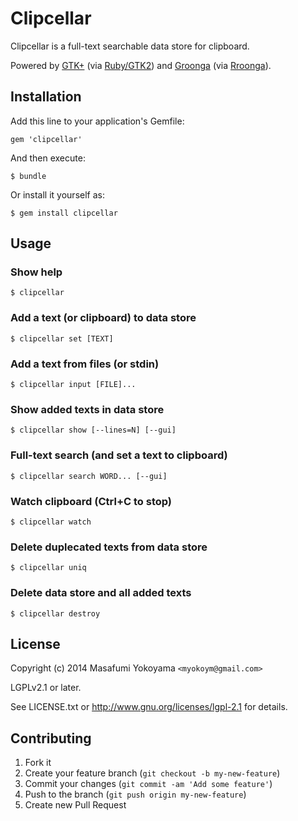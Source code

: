 # Clipcellar

Clipcellar is a full-text searchable data store for clipboard.

Powered by [GTK+][] (via [Ruby/GTK2][]) and [Groonga][] (via [Rroonga][]).

[GTK+]:http://www.gtk.org/
[Ruby/GTK2]:http://ruby-gnome2.sourceforge.jp/
[Groonga]:http://groonga.org/
[Rroonga]:http://ranguba.org/

## Installation

Add this line to your application's Gemfile:

    gem 'clipcellar'

And then execute:

    $ bundle

Or install it yourself as:

    $ gem install clipcellar

## Usage

### Show help

    $ clipcellar

### Add a text (or clipboard) to data store

    $ clipcellar set [TEXT]

### Add a text from files (or stdin)

    $ clipcellar input [FILE]...

### Show added texts in data store

    $ clipcellar show [--lines=N] [--gui]

### Full-text search (and set a text to clipboard)

    $ clipcellar search WORD... [--gui]

### Watch clipboard (Ctrl+C to stop)

    $ clipcellar watch

### Delete duplecated texts from data store

    $ clipcellar uniq

### Delete data store and all added texts

    $ clipcellar destroy

## License

Copyright (c) 2014 Masafumi Yokoyama `<myokoym@gmail.com>`

LGPLv2.1 or later.

See LICENSE.txt or http://www.gnu.org/licenses/lgpl-2.1 for details.

## Contributing

1. Fork it
2. Create your feature branch (`git checkout -b my-new-feature`)
3. Commit your changes (`git commit -am 'Add some feature'`)
4. Push to the branch (`git push origin my-new-feature`)
5. Create new Pull Request
